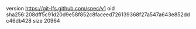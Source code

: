 version https://git-lfs.github.com/spec/v1
oid sha256:208dff5c91d20d9e58f852c8faceed726139368f27a547a643e852ddc46db428
size 20964
